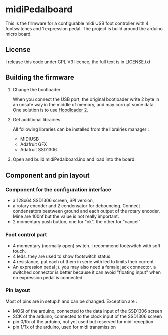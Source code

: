 # midiPedalboard

This is the firmware for a configurable midi USB foot controller with 4 footswitches and 1 expression pedal. The project is build around the arduino micro board.

## License

I release this code under GPL V3 licence, the full text is in LICENSE.txt

## Building the firmware

1. Change the bootloader

   When you connect the USB port, the original bootloader write 2 byte in an unsafe way in the middle of memory, and may corrupt some data. One solution is to use [Hoodloader 2](https://github.com/NicoHood/HoodLoader2).

2. Get additional librairies

   All following libraries can be installed from the librairies manager :
  
   * MIDIUSB
   * Adafruit GFX
   * Adafruit SSD1306

3. Open and build midiPedalboard.ino and load into the board.

## Component and pin layout

### Component for the configuration interface
* a 128x64 SSD1306 screen, SPI version,
* a rotary encoder and 2 condensator for debouncing. Connect condensators beetween ground and each output of the rotary encoder. Mine are 100nf but the value is not really important.
* 2 momentary push button, one for "ok", the other for "cancel"

### Foot control part
* 4 momentary (normally open) switch. i recommend footswitch with soft touch.
* 4 leds. they are used to show footswitch status.
* 4 resistance, put each of them in serie with led to limits their current
* An expression pedal ;). you may also need a female jack connector. a switched connector is better because it can avoid "floating input" when no expression pedal is connected.

### Pin layout
Most of pins are in setup.h and can be changed. Exception are :

* MOSI of the arduino, connected to the data input of the SSD1306 screen
* SCK of the arduino, connected to the clock input of the SSD1306 screen
* pin 0/Rx of the arduino, not yet used but reserved for midi reception
* pin 1/Tx of the arduino, used for midi transmission

